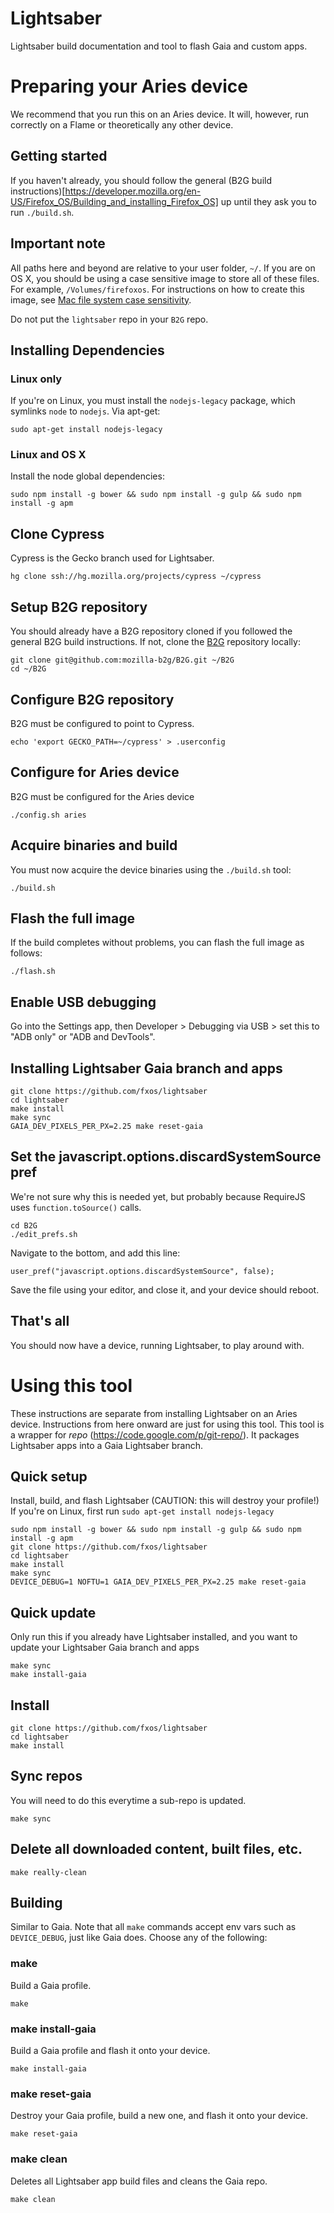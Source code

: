 # Lightsaber
Lightsaber build documentation and tool to flash Gaia and custom apps.

# Preparing your Aries device
We recommend that you run this on an Aries device. It will, however, run correctly on a Flame or theoretically any other device.

## Getting started
If you haven't already, you should follow the general (B2G build instructions)[https://developer.mozilla.org/en-US/Firefox_OS/Building_and_installing_Firefox_OS] up until they ask you to run ```./build.sh```.

## Important note
All paths here and beyond are relative to your user folder, ```~/```. If you are on OS X, you should be using a case sensitive image to store all of these files. For example, ```/Volumes/firefoxos```. For instructions on how to create this image, see [Mac file system case sensitivity](https://developer.mozilla.org/en-US/Firefox_OS/Firefox_OS_build_prerequisites#Be_aware_of_Mac_file_system_case_sensitivity).

Do not put the ```lightsaber``` repo in your ```B2G``` repo.

## Installing Dependencies
### Linux only
If you're on Linux, you must install the ```nodejs-legacy``` package, which symlinks ```node``` to ```nodejs```. Via apt-get:
```
sudo apt-get install nodejs-legacy
```
### Linux and OS X
Install the node global dependencies:
```
sudo npm install -g bower && sudo npm install -g gulp && sudo npm install -g apm
```

## Clone Cypress
Cypress is the Gecko branch used for Lightsaber.
```
hg clone ssh://hg.mozilla.org/projects/cypress ~/cypress
```

## Setup B2G repository
You should already have a B2G repository cloned if you followed the general B2G build instructions. If not, clone the [B2G](https://github.com/mozilla-b2g/B2G) repository locally:
```
git clone git@github.com:mozilla-b2g/B2G.git ~/B2G
cd ~/B2G
```

## Configure B2G repository
B2G must be configured to point to Cypress.
```
echo 'export GECKO_PATH=~/cypress' > .userconfig
```

## Configure for Aries device
B2G must be configured for the Aries device
```
./config.sh aries
```

## Acquire binaries and build
You must now acquire the device binaries using the ```./build.sh``` tool:
```
./build.sh
```

## Flash the full image
If the build completes without problems, you can flash the full image as follows:
```
./flash.sh
```

## Enable USB debugging
Go into the Settings app, then Developer > Debugging via USB > set this to "ADB only" or "ADB and DevTools".

## Installing Lightsaber Gaia branch and apps
```
git clone https://github.com/fxos/lightsaber
cd lightsaber
make install
make sync
GAIA_DEV_PIXELS_PER_PX=2.25 make reset-gaia
```

## Set the javascript.options.discardSystemSource pref
We're not sure why this is needed yet, but probably because RequireJS uses ```function.toSource()``` calls.
```
cd B2G
./edit_prefs.sh
```
Navigate to the bottom, and add this line:
```
user_pref("javascript.options.discardSystemSource", false);
```
Save the file using your editor, and close it, and your device should reboot.

## That's all
You should now have a device, running Lightsaber, to play around with.

# Using this tool
These instructions are separate from installing Lightsaber on an Aries device. Instructions from here onward are just for using this tool. This tool is a wrapper for *repo* (https://code.google.com/p/git-repo/). It packages Lightsaber apps into a Gaia Lightsaber branch.

## Quick setup
Install, build, and flash Lightsaber (CAUTION: this will destroy your profile!)
If you're on Linux, first run ```sudo apt-get install nodejs-legacy```
```
sudo npm install -g bower && sudo npm install -g gulp && sudo npm install -g apm
git clone https://github.com/fxos/lightsaber
cd lightsaber
make install
make sync
DEVICE_DEBUG=1 NOFTU=1 GAIA_DEV_PIXELS_PER_PX=2.25 make reset-gaia
```

## Quick update
Only run this if you already have Lightsaber installed, and you want to update your Lightsaber Gaia branch and apps
```
make sync
make install-gaia
```

## Install
```
git clone https://github.com/fxos/lightsaber
cd lightsaber
make install
```

## Sync repos
You will need to do this everytime a sub-repo is updated.
```
make sync
```

## Delete all downloaded content, built files, etc.
```
make really-clean
```

## Building
Similar to Gaia. Note that all ```make``` commands accept env vars such as ```DEVICE_DEBUG```, just like Gaia does.
Choose any of the following:

### make
Build a Gaia profile.
```
make
```

### make install-gaia
Build a Gaia profile and flash it onto your device.
```
make install-gaia
```

### make reset-gaia
Destroy your Gaia profile, build a new one, and flash it onto your device.
```
make reset-gaia
```

### make clean
Deletes all Lightsaber app build files and cleans the Gaia repo.
```
make clean
```
